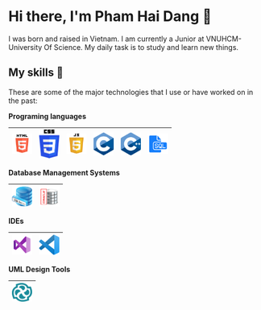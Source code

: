 # Hi there, I'm Pham Hai Dang 👋
I was born and raised in Vietnam. I am currently a Junior at VNUHCM-University Of Science. My daily task is to study and learn new things.


## My skills 💪
These are some of the major technologies that I use or have worked on in the past:

**Programing languages**

<img alt="HTML" title="HTML" width="40px" src="./icons/html-update.png">|<img title="CSS" alt="CSS" width="40px" src="./icons/css-update.png">|<img title="JavaScript" alt="JavaScript" width="40px" src="./icons/javascript.png" />|<img title="C" alt="C" width="40px" src="./icons/c-update.png" />|<img title="C++" alt="C++" width="40px" src="./icons/c++.png" />|<img title="SQL" alt="SQL" width="40px" src="./icons/sql.png" />
|--|--|--|--|--|--|


**Database Management Systems**

<img alt="MS SQL Server" title="MS SQL Server" width="40px" src="./icons/mssqlserver-update.png">|<img title="Oracle" alt="Oracle" width="40px" src="./icons/oracle.png">
|--|--|


**IDEs**

<img alt="Visual Studio 2019" title="Visual Studio 2019" width="40px" src="./icons/vs2019.png">|<img title="Visual Studio Code" alt="Visual Studio Code" width="40px" src="./icons/vscode.png">
|--|--|


**UML Design Tools**

<img alt="Enterprise Architect 15" title="Enterprise Architect 15" width="40px" src="./icons/enterprisearchitect15-update.png">|
|--|
